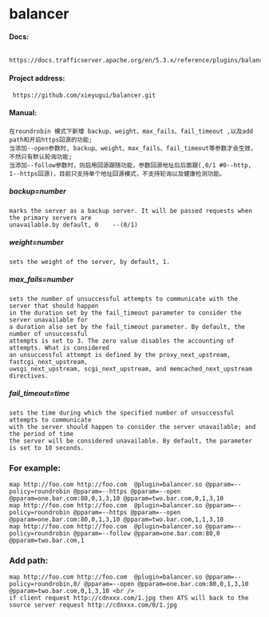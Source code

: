 # balancer
#### Docs: 
     https://docs.trafficserver.apache.org/en/5.3.x/reference/plugins/balancer.en.html 

#### Project address: 
     https://github.com/xieyugui/balancer.git

#### Manual:
	在roundrobin 模式下新增 backup、weight、max_fails、fail_timeout ,以及add path和开启https回源的功能; 
	当添加--open参数时, backup、weight、max_fails、fail_timeout等参数才会生效，不然只有默认轮询功能;
	当添加--follow参数时，则启用回源跟随功能，参数回源地址后后面跟(,0/1 #0--http, 1--https回源)，目前只支持单个地址回源模式，不支持轮询以及健康检测功能。

##### backup=number
    marks the server as a backup server. It will be passed requests when the primary servers are 
    unavailable.by default, 0    --(0/1)

##### weight=number
    sets the weight of the server, by default, 1.

##### max_fails=number
    sets the number of unsuccessful attempts to communicate with the server that should happen 
    in the duration set by the fail_timeout parameter to consider the server unavailable for 
    a duration also set by the fail_timeout parameter. By default, the number of unsuccessful
    attempts is set to 3. The zero value disables the accounting of attempts. What is considered
    an unsuccessful attempt is defined by the proxy_next_upstream, fastcgi_next_upstream, 
    uwsgi_next_upstream, scgi_next_upstream, and memcached_next_upstream directives.

##### fail_timeout=time
    sets the time during which the specified number of unsuccessful attempts to communicate 
    with the server should happen to consider the server unavailable; and the period of time 
    the server will be considered unavailable. By default, the parameter is set to 10 seconds.
    
### For example:
    map http://foo.com http://foo.com  @plugin=balancer.so @pparam=--policy=roundrobin @pparam=--https @pparam=--open @pparam=one.bar.com:80,0,1,3,10 @pparam=two.bar.com,0,1,3,10
    map http://foo.com http://foo.com  @plugin=balancer.so @pparam=--policy=roundrobin @pparam=--https @pparam=--open @pparam=one.bar.com:80,0,1,3,10 @pparam=two.bar.com,1,1,3,10
    map http://foo.com http://foo.com  @plugin=balancer.so @pparam=--policy=roundrobin @pparam=--follow @pparam=one.bar.com:80,0 @pparam=two.bar.com,1
 
### Add path:
    map http://foo.com http://foo.com  @plugin=balancer.so @pparam=--policy=roundrobin,0/ @pparam=--open @pparam=one.bar.com:80,0,1,3,10 @pparam=two.bar.com,0,1,3,10 <br />
    if client request http://cdnxxx.com/1.jpg then ATS will back to the source server request http://cdnxxx.com/0/1.jpg


